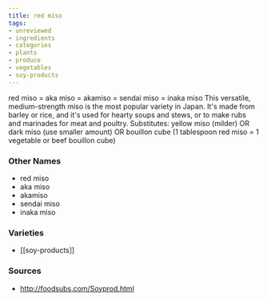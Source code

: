 ```yaml
---
title: red miso
tags:
- unreviewed
- ingredients
- categories
- plants
- produce
- vegetables
- soy-products
---
```

red miso = aka miso = akamiso = sendai miso = inaka miso This versatile, medium-strength miso is the most popular variety in Japan. It's made from barley or rice, and it's used for hearty soups and stews, or to make rubs and marinades for meat and poultry. Substitutes: yellow miso (milder) OR dark miso (use smaller amount) OR bouillon cube (1 tablespoon red miso = 1 vegetable or beef bouillon cube)

### Other Names

* red miso
* aka miso
* akamiso
* sendai miso
* inaka miso

### Varieties

* [[soy-products]]

### Sources
* http://foodsubs.com/Soyprod.html

